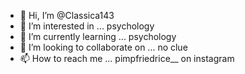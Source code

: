 - 👋 Hi, I’m @Classica143
- 👀 I’m interested in ... psychology
- 🌱 I’m currently learning ... psychology
- 💞️ I’m looking to collaborate on ... no clue
- 📫 How to reach me ... pimpfriedrice__ on instagram

<!---
Classica143/Classica143 is a ✨ special ✨ repository because its `README.md` (this file) appears on your GitHub profile.
You can click the Preview link to take a look at your changes.
--->
